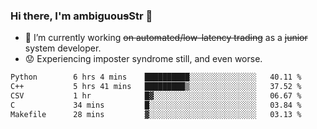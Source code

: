 ### Hi there, I'm ambiguou~~s~~Str 👋

<!--
**ambiguoustexture/ambiguoustexture** is a ✨ _special_ ✨ repository because its `README.md` (this file) appears on your GitHub profile.

Here are some ideas to get you started:
-->
- 🔭 I’m currently working ~~on automated/low-latency trading~~ as a ~~junior~~ system developer.
- :worried: Experiencing imposter syndrome still, and even worse.

<!--START_SECTION:waka-->

```txt
Python        6 hrs 4 mins    ██████████░░░░░░░░░░░░░░░   40.11 %
C++           5 hrs 41 mins   █████████▒░░░░░░░░░░░░░░░   37.52 %
CSV           1 hr            █▓░░░░░░░░░░░░░░░░░░░░░░░   06.67 %
C             34 mins         █░░░░░░░░░░░░░░░░░░░░░░░░   03.84 %
Makefile      28 mins         ▓░░░░░░░░░░░░░░░░░░░░░░░░   03.13 %
```

<!--END_SECTION:waka-->
